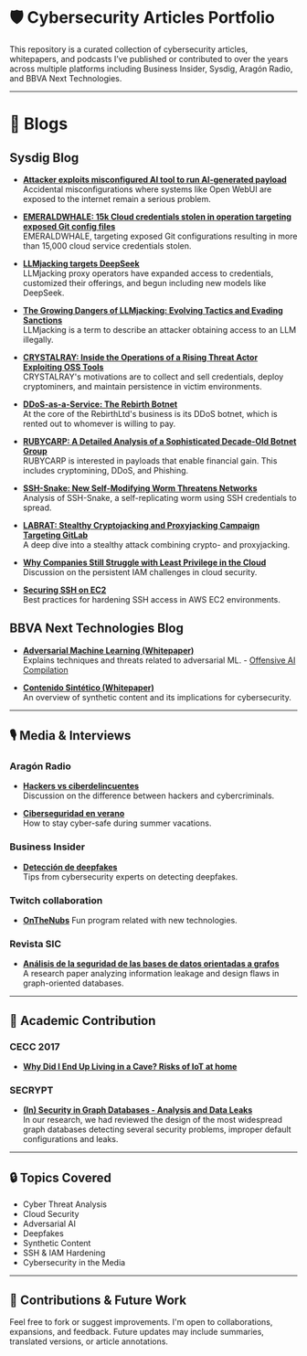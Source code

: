 # 🛡️ Cybersecurity Articles Portfolio

This repository is a curated collection of cybersecurity articles, whitepapers, and podcasts I’ve published or contributed to over the years across multiple platforms including Business Insider, Sysdig, Aragón Radio, and BBVA Next Technologies.

---
# 🧠 Blogs

## Sysdig Blog

- **[Attacker exploits misconfigured AI tool to run AI-generated payload](https://www.sysdig.com/blog/attacker-exploits-misconfigured-ai-tool-to-run-ai-generated-payload)**  
  Accidental misconfigurations where systems like Open WebUI are exposed to the internet remain a serious problem.

- **[EMERALDWHALE:  15k Cloud credentials stolen in operation targeting exposed Git config files](https://www.sysdig.com/blog/emeraldwhale)**  
  EMERALDWHALE, targeting exposed Git configurations resulting in more than 15,000 cloud service credentials stolen.

- **[LLMjacking targets DeepSeek](http://sysdig.com/blog/llmjacking-targets-deepseek)**  
  LLMjacking proxy operators have expanded access to credentials, customized their offerings, and begun including new models like DeepSeek.

- **[The Growing Dangers of LLMjacking: Evolving Tactics and Evading Sanctions](https://www.sysdig.com/blog/growing-dangers-of-llmjacking)**  
  LLMjacking is a term to describe an attacker obtaining access to an LLM illegally.

- **[CRYSTALRAY: Inside the Operations of a Rising Threat Actor Exploiting OSS Tools](https://www.sysdig.com/blog/crystalray-rising-threat-actor-exploiting-oss-tools)**  
  CRYSTALRAY's motivations are to collect and sell credentials, deploy cryptominers, and maintain persistence in victim environments.

- **[DDoS-as-a-Service: The Rebirth Botnet](https://www.sysdig.com/blog/ddos-as-a-service-the-rebirth-botnet)**  
  At the core of the RebirthLtd's business is its DDoS botnet, which is rented out to whomever is willing to pay.

- **[RUBYCARP: A Detailed Analysis of a Sophisticated Decade-Old Botnet Group](https://www.sysdig.com/blog/rubycarp-romanian-botnet-group)**  
  RUBYCARP is interested in payloads that enable financial gain. This includes cryptomining, DDoS, and Phishing.

- **[SSH-Snake: New Self-Modifying Worm Threatens Networks](https://sysdig.com/blog/ssh-snake/)**  
  Analysis of SSH-Snake, a self-replicating worm using SSH credentials to spread.

- **[LABRAT: Stealthy Cryptojacking and Proxyjacking Campaign Targeting GitLab](https://sysdig.com/blog/labrat-cryptojacking-proxyjacking-campaign/)**  
  A deep dive into a stealthy attack combining crypto- and proxyjacking.

- **[Why Companies Still Struggle with Least Privilege in the Cloud](https://sysdig.com/blog/identity-access-management-difficult-cloud/)**  
  Discussion on the persistent IAM challenges in cloud security.

- **[Securing SSH on EC2](https://sysdig.com/blog/aws-secure-ssh-ec2-threats/)**  
  Best practices for hardening SSH access in AWS EC2 environments.

## BBVA Next Technologies Blog

  - **[Adversarial Machine Learning (Whitepaper)](https://www.bbvanexttechnologies.com/wp-content/uploads/2020/11/whitepaper-adversarial-machine-learning.pdf)**  
    Explains techniques and threats related to adversarial ML. - [Offensive AI Compilation](https://jiep.github.io/offensive-ai-compilation/)

  - **[Contenido Sintético (Whitepaper)](https://www.bbvanexttechnologies.com/wp-content/uploads/2020/11/whitepaper-contenido-sintetico.pdf)**  
    An overview of synthetic content and its implications for cybersecurity.
---

## 🎙️ Media & Interviews

### Aragón Radio
- **[Hackers vs ciberdelincuentes](https://www.cartv.es/aragonradio/radio?play=podcast/104463)**  
  Discussion on the difference between hackers and cybercriminals.

- **[Ciberseguridad en verano](https://www.cartv.es/aragonradio/radio?play=podcast/108338)**  
  How to stay cyber-safe during summer vacations.

### Business Insider
- **[Detección de deepfakes](https://www.businessinsider.es/consejos-2-expertos-ciberseguridad-detectar-deepfakes-831319)**  
  Tips from cybersecurity experts on detecting deepfakes.

### Twitch collaboration
- **[OnTheNubs](https://www.twitch.tv/onthenubs)**
  Fun program related with new technologies.

### Revista SIC

- **[Análisis de la seguridad de las bases de datos orientadas a grafos](https://revistasic.es/archivo/index8463.html?option=com_content&view=article&id=1825&Itemid=1589)**  
  A research paper analyzing information leakage and design flaws in graph-oriented databases.
---

## 🧪 Academic Contribution

### CECC 2017

- **[Why Did I End Up Living in a Cave? Risks of IoT at home](https://revistasic.es/archivo/index8463.html?option=com_content&view=article&id=1825&Itemid=1589)**  

### SECRYPT

- **[(In) Security in Graph Databases - Analysis and Data Leaks](https://press.um.si/index.php/ump/catalog/book/296)**  
  In our research, we had reviewed the design of the most widespread graph databases detecting several security problems, improper default configurations and leaks.

---

## 🔒 Topics Covered

- Cyber Threat Analysis
- Cloud Security
- Adversarial AI
- Deepfakes
- Synthetic Content
- SSH & IAM Hardening
- Cybersecurity in the Media

---

## 🧩 Contributions & Future Work

Feel free to fork or suggest improvements. I'm open to collaborations, expansions, and feedback. Future updates may include summaries, translated versions, or article annotations.
